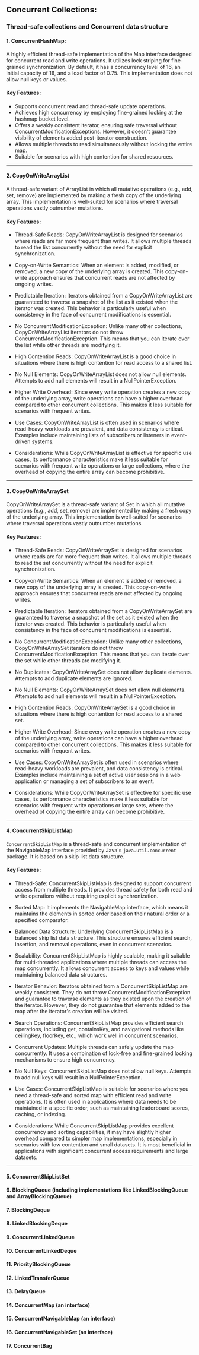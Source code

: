 ## Concurrent Collections:

### Thread-safe collections and Concurrent data structure

#### 1. ConcurrentHashMap:
A highly efficient thread-safe implementation of the Map interface designed for concurrent read and write operations. It utilizes lock striping for fine-grained synchronization. By default, it has a concurrency level of 16, an initial capacity of 16, and a load factor of 0.75. This implementation does not allow null keys or values.

#### Key Features:

* Supports concurrent read and thread-safe update operations.
* Achieves high concurrency by employing fine-grained locking at the hashmap bucket level.
* Offers a weakly consistent iterator, ensuring safe traversal without ConcurrentModificationExceptions. However, it doesn't guarantee visibility of elements added post-iterator construction.
* Allows multiple threads to read simultaneously without locking the entire map.
* Suitable for scenarios with high contention for shared resources.

---

#### 2. CopyOnWriteArrayList
A thread-safe variant of ArrayList in which all mutative operations (e.g., add, set, remove) are implemented by making a fresh copy of the underlying array. This implementation is well-suited for scenarios where traversal operations vastly outnumber mutations.

#### Key Features:

* Thread-Safe Reads: CopyOnWriteArrayList is designed for scenarios where reads are far more frequent than writes. It allows multiple threads to read the list concurrently without the need for explicit synchronization.

* Copy-on-Write Semantics: When an element is added, modified, or removed, a new copy of the underlying array is created. This copy-on-write approach ensures that concurrent reads are not affected by ongoing writes.

* Predictable Iteration: Iterators obtained from a CopyOnWriteArrayList are guaranteed to traverse a snapshot of the list as it existed when the iterator was created. This behavior is particularly useful when consistency in the face of concurrent modifications is essential.

* No ConcurrentModificationException: Unlike many other collections, CopyOnWriteArrayList iterators do not throw ConcurrentModificationException. This means that you can iterate over the list while other threads are modifying it.

* High Contention Reads: CopyOnWriteArrayList is a good choice in situations where there is high contention for read access to a shared list.

* No Null Elements: CopyOnWriteArrayList does not allow null elements. Attempts to add null elements will result in a NullPointerException.

* Higher Write Overhead: Since every write operation creates a new copy of the underlying array, write operations can have a higher overhead compared to other concurrent collections. This makes it less suitable for scenarios with frequent writes.

* Use Cases: CopyOnWriteArrayList is often used in scenarios where read-heavy workloads are prevalent, and data consistency is critical. Examples include maintaining lists of subscribers or listeners in event-driven systems.

* Considerations: While CopyOnWriteArrayList is effective for specific use cases, its performance characteristics make it less suitable for scenarios with frequent write operations or large collections, where the overhead of copying the entire array can become prohibitive.

---

#### 3. CopyOnWriteArraySet
CopyOnWriteArraySet is a thread-safe variant of Set in which all mutative operations (e.g., add, set, remove) are implemented by making a fresh copy of the underlying array. This implementation is well-suited for scenarios where traversal operations vastly outnumber mutations.

#### Key Features:

* Thread-Safe Reads: CopyOnWriteArraySet is designed for scenarios where reads are far more frequent than writes. It allows multiple threads to read the set concurrently without the need for explicit synchronization.

* Copy-on-Write Semantics: When an element is added or removed, a new copy of the underlying array is created. This copy-on-write approach ensures that concurrent reads are not affected by ongoing writes.

* Predictable Iteration: Iterators obtained from a CopyOnWriteArraySet are guaranteed to traverse a snapshot of the set as it existed when the iterator was created. This behavior is particularly useful when consistency in the face of concurrent modifications is essential.

* No ConcurrentModificationException: Unlike many other collections, CopyOnWriteArraySet iterators do not throw ConcurrentModificationException. This means that you can iterate over the set while other threads are modifying it.

* No Duplicates: CopyOnWriteArraySet does not allow duplicate elements. Attempts to add duplicate elements are ignored.

* No Null Elements: CopyOnWriteArraySet does not allow null elements. Attempts to add null elements will result in a NullPointerException.

* High Contention Reads: CopyOnWriteArraySet is a good choice in situations where there is high contention for read access to a shared set.

* Higher Write Overhead: Since every write operation creates a new copy of the underlying array, write operations can have a higher overhead compared to other concurrent collections. This makes it less suitable for scenarios with frequent writes.

* Use Cases: CopyOnWriteArraySet is often used in scenarios where read-heavy workloads are prevalent, and data consistency is critical. Examples include maintaining a set of active user sessions in a web application or managing a set of subscribers to an event.

* Considerations: While CopyOnWriteArraySet is effective for specific use cases, its performance characteristics make it less suitable for scenarios with frequent write operations or large sets, where the overhead of copying the entire array can become prohibitive.

---

#### 4. ConcurrentSkipListMap
`ConcurrentSkipListMap` is a thread-safe and concurrent implementation of the NavigableMap interface provided by Java's `java.util.concurrent` package. It is based on a skip list data structure.

#### Key Features:
* Thread-Safe: ConcurrentSkipListMap is designed to support concurrent access from multiple threads. It provides thread safety for both read and write operations without requiring explicit synchronization.

* Sorted Map: It implements the NavigableMap interface, which means it maintains the elements in sorted order based on their natural order or a specified comparator.

* Balanced Data Structure: Underlying ConcurrentSkipListMap is a balanced skip list data structure. This structure ensures efficient search, insertion, and removal operations, even in concurrent scenarios.

* Scalability: ConcurrentSkipListMap is highly scalable, making it suitable for multi-threaded applications where multiple threads can access the map concurrently. It allows concurrent access to keys and values while maintaining balanced data structures.

* Iterator Behavior: Iterators obtained from a ConcurrentSkipListMap are weakly consistent. They do not throw ConcurrentModificationException and guarantee to traverse elements as they existed upon the creation of the iterator. However, they do not guarantee that elements added to the map after the iterator's creation will be visited.

* Search Operations: ConcurrentSkipListMap provides efficient search operations, including get, containsKey, and navigational methods like ceilingKey, floorKey, etc., which work well in concurrent scenarios.

* Concurrent Updates: Multiple threads can safely update the map concurrently. It uses a combination of lock-free and fine-grained locking mechanisms to ensure high concurrency.

* No Null Keys: ConcurrentSkipListMap does not allow null keys. Attempts to add null keys will result in a NullPointerException.

* Use Cases: ConcurrentSkipListMap is suitable for scenarios where you need a thread-safe and sorted map with efficient read and write operations. It is often used in applications where data needs to be maintained in a specific order, such as maintaining leaderboard scores, caching, or indexing.

* Considerations: While ConcurrentSkipListMap provides excellent concurrency and sorting capabilities, it may have slightly higher overhead compared to simpler map implementations, especially in scenarios with low contention and small datasets. It is most beneficial in applications with significant concurrent access requirements and large datasets.

---

#### 5. ConcurrentSkipListSet
#### 6. BlockingQueue (including implementations like LinkedBlockingQueue and ArrayBlockingQueue)
#### 7. BlockingDeque
#### 8. LinkedBlockingDeque
#### 9. ConcurrentLinkedQueue
#### 10. ConcurrentLinkedDeque
#### 11. PriorityBlockingQueue
#### 12. LinkedTransferQueue
#### 13. DelayQueue
#### 14. ConcurrentMap (an interface)
#### 15. ConcurrentNavigableMap (an interface)
#### 16. ConcurrentNavigableSet (an interface)
#### 17. ConcurrentBag
